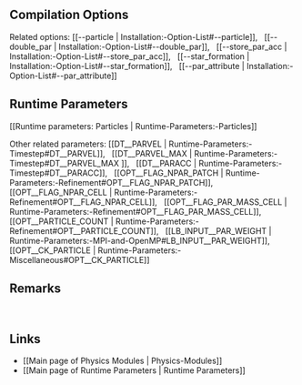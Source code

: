 
## Compilation Options

Related options:
[[--particle | Installation:-Option-List#--particle]], &nbsp;
[[--double_par | Installation:-Option-List#--double_par]], &nbsp;
[[--store_par_acc | Installation:-Option-List#--store_par_acc]], &nbsp;
[[--star_formation | Installation:-Option-List#--star_formation]], &nbsp;
[[--par_attribute | Installation:-Option-List#--par_attribute]] &nbsp;


## Runtime Parameters
[[Runtime parameters: Particles | Runtime-Parameters:-Particles]]

Other related parameters:
[[DT__PARVEL | Runtime-Parameters:-Timestep#DT__PARVEL]], &nbsp;
[[DT__PARVEL_MAX | Runtime-Parameters:-Timestep#DT__PARVEL_MAX ]], &nbsp;
[[DT__PARACC | Runtime-Parameters:-Timestep#DT__PARACC]], &nbsp;
[[OPT__FLAG_NPAR_PATCH | Runtime-Parameters:-Refinement#OPT__FLAG_NPAR_PATCH]], &nbsp;
[[OPT__FLAG_NPAR_CELL | Runtime-Parameters:-Refinement#OPT__FLAG_NPAR_CELL]], &nbsp;
[[OPT__FLAG_PAR_MASS_CELL | Runtime-Parameters:-Refinement#OPT__FLAG_PAR_MASS_CELL]], &nbsp;
[[OPT__PARTICLE_COUNT | Runtime-Parameters:-Refinement#OPT__PARTICLE_COUNT]], &nbsp;
[[LB_INPUT__PAR_WEIGHT | Runtime-Parameters:-MPI-and-OpenMP#LB_INPUT__PAR_WEIGHT]], &nbsp;
[[OPT__CK_PARTICLE | Runtime-Parameters:-Miscellaneous#OPT__CK_PARTICLE]] &nbsp;


## Remarks


<br>

## Links
* [[Main page of Physics Modules | Physics-Modules]]
* [[Main page of Runtime Parameters | Runtime Parameters]]
